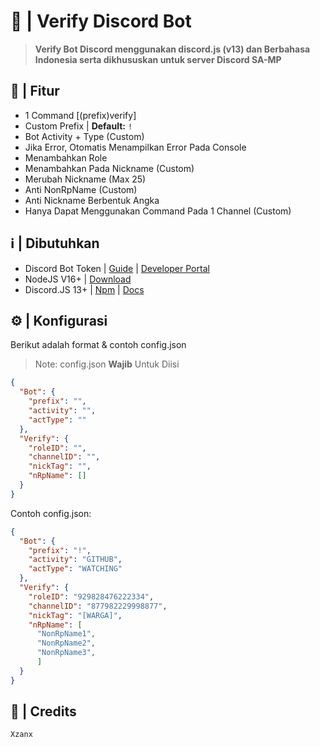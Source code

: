 # 📝 | Verify Discord Bot
> **Verify Bot Discord menggunakan discord.js (v13) dan Berbahasa Indonesia serta dikhususkan untuk server Discord SA-MP**
## 🚀 | Fitur
- 1 Command [(prefix)verify]
- Custom Prefix |  **Default:** ```!```
- Bot Activity + Type (Custom)
- Jika Error, Otomatis Menampilkan Error Pada Console
- Menambahkan Role
- Menambahkan Pada Nickname (Custom)
- Merubah Nickname (Max 25)
- Anti NonRpName (Custom)
- Anti Nickname Berbentuk Angka
- Hanya Dapat Menggunakan Command Pada 1 Channel (Custom)
## ℹ️ | Dibutuhkan
- Discord Bot Token | [Guide](https://discordjs.guide/preparations/setting-up-a-bot-application.html#creating-your-bot) | [Developer Portal](https://discord.com/developers/applications)
- NodeJS V16+ | [Download](https://nodejs.org/en/download/)
- Discord.JS 13+ | [Npm](https://www.npmjs.com/package/discord.js?source=post_page-----7b5fe27cb6fa----------------------) | [Docs](https://discord.js.org/#/)
## ⚙️ | Konfigurasi
Berikut adalah format & contoh config.json
> Note: config.json **Wajib** Untuk Diisi
```json
{
  "Bot": {
    "prefix": "",
    "activity": "",
    "actType": ""
  },
  "Verify": {
    "roleID": "",
    "channelID": "",
    "nickTag": "", 
    "nRpName": []
  }
}
```
Contoh config.json:
```json
{
  "Bot": {
    "prefix": "!",
    "activity": "GITHUB",
    "actType": "WATCHING"
  },
  "Verify": {
    "roleID": "929828476222334",
    "channelID": "877982229998877",
    "nickTag": "[WARGA]",
    "nRpName": [
      "NonRpName1",
      "NonRpName2",
      "NonRpName3",
      ]
  }
}
```
## 👑 | Credits
```Xzanx```
